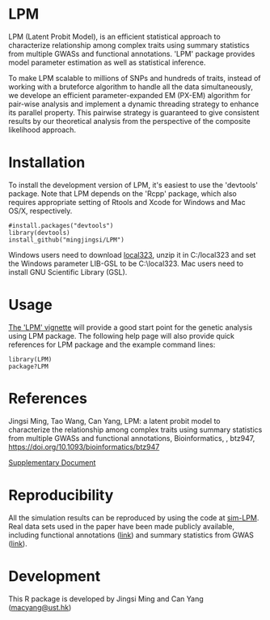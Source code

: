 LPM
===

LPM (Latent Probit Model), is an efficient statistical approach to characterize relationship among complex traits using summary statistics from multiple GWASs and functional annotations. 'LPM' package provides model parameter estimation as well as statistical inference.

To make LPM scalable to millions of SNPs and hundreds of traits, instead of working with a bruteforce algorithm to handle all the data simultaneously, we develope an efficient parameter-expanded EM (PX-EM) algorithm for pair-wise analysis and implement a dynamic threading strategy to enhance its parallel property. This pairwise strategy is guaranteed to give consistent results by our theoretical analysis from the perspective of the composite likelihood approach.

Installation
===========

To install the development version of LPM, it's easiest to use the 'devtools' package. Note that LPM depends on the 'Rcpp' package, which also requires appropriate setting of Rtools and Xcode for Windows and Mac OS/X, respectively.

```
#install.packages("devtools")
library(devtools)
install_github("mingjingsi/LPM")
```

Windows users need to download [local323](http://www.stats.ox.ac.uk/pub/Rtools/goodies/multilib/local323.zip), unzip it in C:/local323 and set the Windows parameter LIB-GSL to be C:\local323. Mac users need to install GNU Scientific Library (GSL).

Usage
===========

[The 'LPM' vignette](https://github.com/mingjingsi/LPM/blob/master/inst/doc/LPM_package.pdf?raw=true) will provide a good start point for the genetic analysis using LPM package. The following help page will also provide quick references for LPM package and the example command lines:

```
library(LPM)
package?LPM
```

References
==========

Jingsi Ming, Tao Wang, Can Yang, LPM: a latent probit model to characterize the relationship among complex traits using summary statistics from multiple GWASs and functional annotations, Bioinformatics, , btz947, https://doi.org/10.1093/bioinformatics/btz947

[Supplementary Document](https://github.com/mingjingsi/LPM/blob/master/suppl_doc/LPM%20-%20Supplement.pdf?raw=true)


Reproducibility
==========

All the simulation results can be reproduced by using the code at [sim-LPM](https://github.com/mingjingsi/sim-LPM). Real data sets used in the paper have been made publicly available, including functional annotations ([link](https://drive.google.com/file/d/1Jn_MEDJVZR16UB3lXFjNjAuQDCKECfUw/view)) and summary statistics from GWAS ([link](https://drive.google.com/file/d/1vXZX1l5IWXEx9De0psprR5GCniI3VG0l/view)).


Development
==========

This R package is developed by Jingsi Ming and Can Yang (macyang@ust.hk)
